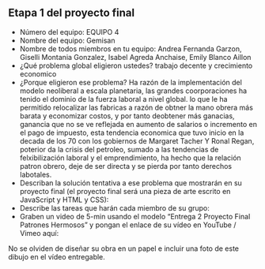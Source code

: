 ## Etapa 1 del proyecto final
- Número del equipo: EQUIPO 4
- Nombre del equipo: Gemisan
- Nombre de todos miembros en tu equipo: Andrea Fernanda Garzon, Giselli Montania Gonzalez, Isabel Agreda Anchaise, Emily Blanco Aillon
- ¿Qué problema global eligieron ustedes? trabajo  decente y crecimiento  economico
- ¿Porque eligieron ese problema? Ha razón de la implementación del modelo neoliberal a escala planetaria, las grandes coorporaciones ha tenido el dominio de la fuerza laboral a nivel global. lo que le ha permitido relocalizar las fabricas a razón de obtner la mano obrera más barata y economizar costos, y por tanto deobtener más ganacias, ganancia que no se ve reflejada en aumento de salarios o incremento en el pago de impuesto, esta tendencia economica que tuvo inicio en la decada de los 70 con los gobiernos de Margaret Tacher Y Ronal Regan, poterior da la crisis del petroleo, sumado a las tendencias de felxibilización laboral y el emprendimiento, ha hecho que la relación patron obrero, deje de ser directa y se pierda por tanto derechos labotales. 
- Describan la solución tentativa a ese problema que mostrarán en su proyecto final (el proyecto final será una pieza de arte escrito en JavaScript y HTML y CSS):
- Describe las tareas que harán cada miembro de su grupo:
- Graben un video de 5-min usando el modelo “Entrega 2 Proyecto Final Patrones Hermosos” y pongan el enlace de su vídeo en YouTube / Vimeo aquí:

No se olviden de diseñar su obra en un papel e incluir una foto de este dibujo en el vídeo entregable.
